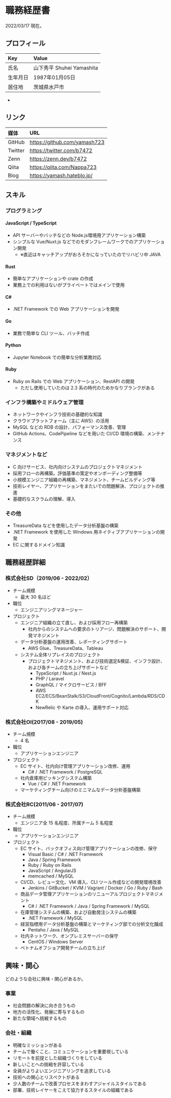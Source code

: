 # 職務経歴書

2022/03/17 現在。

## プロフィール

|Key|Value|
|:---|:---|
|氏名|山下秀平 Shuhei Yamashita|
|生年月日|1987年01月05日|
|居住地|茨城県水戸市|

- 

## リンク

|媒体|URL|
|:---|:---|
|GitHub|https://github.com/yamash723|
|Twitter|https://twitter.com/b7472|
|Zenn|https://zenn.dev/b7472|
|Qiita|https://qiita.com/Nappa723|
|Blog|https://yamash.hateblo.jp/|

## スキル

### プログラミング

#### JavaScript / TypeScript

- API サーバーやバッチなどの Node.js環境用アプリケーション構築
- シンプルな Vue/Nuxt.js などでのモダンフレームワークでのアプリケーション開発
  - ※直近はキャッチアップがおろそかになっていたのでリハビリ中 JAVA

#### Rust

- 簡単なアプリケーションや crate の作成
- 業務上での利用はないがプライベートではメインで使用

#### C#

- .NET Framework での Web アプリケーションを開発

#### Go

- 業務で簡単な CLI ツール、バッチ作成

#### Python

- Jupyter Notebook での簡単な分析業務対応

#### Ruby

- Ruby on Rails での Web アプリケーション、RestAPI の開発
  - ただし使用していたのは 2.3 系の時代のためかなりブランクがある

### インフラ構築やミドルウェア管理

- ネットワークやインフラ技術の基礎的な知識
- クラウドプラットフォーム（主に AWS）の活用
- MySQL などの RDB の設計、パフォーマンス改善、管理
- GitHub Actions、CodePipeline などを用いた CI/CD 環境の構築、メンテナンス

### マネジメントなど

- C 向けサービス、社内向けシステムのプロジェクトマネジメント
- 採用フローの再構築。評価基準の策定やオンボーディング整備等
- 小規模エンジニア組織の再構築、マネジメント、チームビルディング等
- 技術レイヤー、アプリケーションをまたいでの問題解決、プロジェクトの推進
- 基礎的なスクラムの理解、導入

### その他

- TreasureData などを使用したデータ分析基盤の構築
- .NET Framework を使用した Windows 用ネイティブアプリケーションの開発
- EC に関するドメイン知識

## 職務経歴詳細

### 株式会社SD（2019/06 - 2022/02）

- チーム規模
  - 最大 30 名ほど
- 職位
  - エンジニアリングマネージャー
- プロジェクト
  - エンジニア組織の立て直し、および採用フロー再構築
    - 社内からのシステムへの要求のトリアージ、問題解決のサポート、開発マネジメント
  - データ分析基盤の運用改善、レポーティングサポート
    - AWS Glue、TreasureData、Tableau
  - システム全体リプレイスのプロジェクト
    - プロジェクトマネジメント、および技術選定&検証、インフラ設計、および各チームの立ち上げサポートなど
      - TypeScript / Nuxt.js / Nest.js
      - PHP / Laravel
      - GraphQL / マイクロサービス / BFF
      - AWS EC2/ECS/BeanStalk/S3/CloudFront/Cognito/Lambda/RDS/CDK
      - NewRelic や Karte の導入、運用サポート対応

### 株式会社OI(2017/08 - 2019/05)

- チーム規模
  - 4 名
- 職位
  - アプリケーションエンジニア
- プロジェクト
  - EC サイト、社内向け管理アプリケーション改修、運用
    - C# / .NET Framework / PostgreSQL
  - 社内倉庫用ピッキングシステム構築
    - Vue / C# / .NET Framework
  - マーケティングチーム向けのミニマムなデータ分析基盤構築

### 株式会社RC(2011/06 - 2017/07)

- チーム規模
  - エンジニア全 15 名程度、所属チーム 5 名程度
- 職位
  - アプリケーションエンジニア
- プロジェクト
  - EC サイト、バックオフィス向け管理アプリケーションの改修、保守
      - Visual Basic / C# / .NET Framework
      - Java / Spring Framework
      - Ruby / Ruby on Rails
      - JavaScript / AngularJS
      - memcached / MySQL 
  - CI/CD、レビュー文化、VM 導入、CLI ツール作成などの開発環境改善
      - Jenkins / GitBucket / KVM / Vagrant / Docker / Go / Ruby / Bash
  - 商品データ管理アプリケーションのリニューアルプロジェクトマネジメント
      - C# / .NET Framework / Java / Spring Framework / MySQL
  - 在庫管理システムの構築、および自動発注システムの構築
      - .NET Framework  / MySQL
  - 経営指標用データ分析基盤の構築とマーケティング部での分析文化醸成
      - Pentaho / Java / MySQL
  - 社内ネットワーク、オンプレミスサーバーの保守
    - CentOS / Windows Server
  - ベトナムオフショア開発チームの立ち上げ

## 興味・関心

どのような会社に興味・関心があるか。

### 事業

- 社会問題の解決に向き合うもの
- 地方の活性化、発展に寄与するもの
- 新たな領域へ挑戦するもの

### 会社・組織

- 明確なミッションがある
- チームで働くこと、コミュニケーションを重要視している
- リモートを前提とした組織づくりをしている
- 新しいことへの挑戦を許容している
- 全員がよりよいエンジニアリングを追求している
- 技術への関心とリスペクトがある
- 少人数のチームで改善プロセスをまわすアジャイルスタイルである
- 部署、技術レイヤーをこえて協力するスタイルの組織である